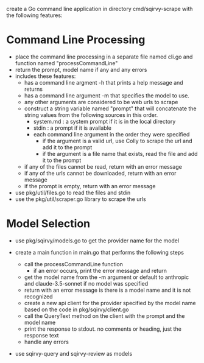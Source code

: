 create a Go command line application in directory cmd/sqirvy-scrape with the following features:

# Command Line Processing

- place the command line processing in a separate file named cli.go and function named "processCommandLine"
- return the prompt, model name if any and any errors
- includes these features:
  - has a command line argment -h that prints a help message and returns
  - has a command line argument -m that specifies the model to use.
  - any other arguments are considered to be web urls to scrape
  - construct a string variable named "prompt" that will concatenate the string values from the following sources in this order.
    - system.md : a system prompt if it is in the local directory
    - stdin : a prompt if it is available
    - each command line argument in the order they were specified
      - if the argument is a valid url, use Colly to scrape the url and add it to the prompt
      - if the argument is a file name that exists, read the file and add it to the prompt
  - if any of the files cannot be read, return with an error message
  - if any of the urls cannot be downloaded, return with an error message
  - if the prompt is empty, return with an error message
- use pkg/util/files.go to read the files and stdin
- use the pkg/util/scraper.go library to scrape the urls

# Model Selection

- use pkg/sqirvy/models.go to get the provider name for the model

- create a main function in main.go that performs the following steps

  - call the processCommandLine function
    - if an error occurs, print the error message and return
  - get the model name from the -m argument or default to anthropic and claude-3.5-sonnet if no model was specified
  - return with an error message is there is a model name and it is not recognized
  - create a new api client for the provider specified by the model name based on the code in pkg/sqirvy/client.go
  - call the QueryText method on the client with the prompt and the model name
  - print the response to stdout. no comments or heading, just the response text
  - handle any errors

- use sqirvy-query and sqirvy-review as models
